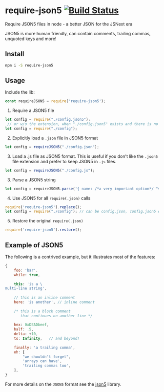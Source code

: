 # require-json5 [![Build Status](https://travis-ci.com/duzun/require-json5.svg?branch=master)](https://app.travis-ci.com/duzun/require-json5)

Require JSON5 files in node - a better JSON for the JSNext era

JSON5 is more human friendly, can contain comments, trailing commas, unquoted keys and more!

## Install

```sh
npm i -S require-json5
```

## Usage

Include the lib:

```js
const requireJSON5 = require('require-json5');
```

1) Require a JSON5 file

```js
let config = require("./config.json5");
 // or w/o the extension, when "./config.json5" exists and there is no "./config.json", nor "./config.js"
let config = require("./config");
```

2) Explicitly load a `.json` file in JSON5 format

```js
let config = requireJSON5("./config.json");
```

3) Load a .js file as JSON5 format.
This is useful if you don't like the `.json5` file extension
and prefer to keep JSON5 in `.js` files.

```js
let config = requireJSON5("./config.js");
```

3) Parse a JSON5 string

```js
let config = requireJSON5.parse('{ name: /*a very important option*/ "value" }');
```

4) Use JSON5 for all `require(.json)` calls

```js
require('require-json5').replace();
let config = require("./config"); // can be config.json, config.json5 or config.js
```

5) Restore the original `require(.json)`
```js
require('require-json5').restore();
```

## Example of JSON5

The following is a contrived example, but it illustrates most of the features:

```js
{
    foo: 'bar',
    while: true,
 
    this: 'is a \
multi-line string',
 
    // this is an inline comment 
    here: 'is another', // inline comment 
 
    /* this is a block comment
       that continues on another line */
 
    hex: 0xDEADbeef,
    half: .5,
    delta: +10,
    to: Infinity,   // and beyond! 
 
    finally: 'a trailing comma',
    oh: [
        "we shouldn't forget",
        'arrays can have',
        'trailing commas too',
    ],
}
```

For more details on the `JSON5` format see the [json5](https://www.npmjs.com/package/json5) library.
